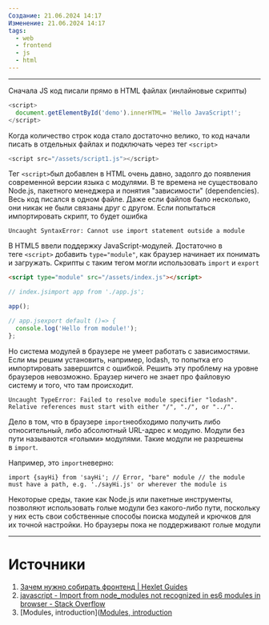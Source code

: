 ```yaml
---
Создание: 21.06.2024 14:17
Изменение: 21.06.2024 14:17
tags:
  - web
  - frontend
  - js
  - html
---
```

***

Сначала JS код писали прямо в HTML файлах (инлайновые скрипты)

```JavaScript
<script>
  document.getElementById('demo').innerHTML= 'Hello JavaScript!';
</script>
```

Когда количество строк кода стало достаточно велико, то код начали писать в отдельных файлах и подключать через тег `<script>`

```JavaScript
<script src="/assets/script1.js"></script>
```

Тег `<script>`был добавлен в HTML очень давно, задолго до появления современной версии языка с модулями. В те времена не существовало Node.js, пакетного менеджера и понятия "зависимости" (dependencies). Весь код писался в одном файле. Даже если файлов было несколько, они никак не были связаны друг с другом. Если попытаться импортировать скрипт, то будет ошибка

`Uncaught SyntaxError: Cannot use import statement outside a module`

В HTML5 ввели поддержку JavaScript-модулей. Достаточно в теге `<script>` добавить `type="module"`, как браузер начинает их понимать и загружать. Скрипты с таким тегом могли использовать `import` и `export`

```HTML
<script type="module" src="/assets/index.js"></script>
```

```JavaScript
// index.jsimport app from './app.js';

app();

// app.jsexport default ()=> {
  console.log('Hello from module!');
};
```

Но система модулей в браузере не умеет работать с зависимостями. Если мы решим установить, например, lodash, то попытка его импортировать завершится с ошибкой. Решить эту проблему на уровне браузеров невозможно. Браузер ничего не знает про файловую систему и того, что там происходит.

```Plain
Uncaught TypeError: Failed to resolve module specifier "lodash".
Relative references must start with either "/", "./", or "../".
```

Дело в том, что в браузере `import`необходимо получить либо относительный, либо абсолютный URL-адрес к модулю. Модули без пути называются «голыми» модулями. Такие модули не разрешены в `import`.

Например, это `import`неверно:

`import {sayHi} from 'sayHi'; // Error, "bare" module // the module must have a path, e.g. './sayHi.js' or wherever the module is`

Некоторые среды, такие как Node.js или пакетные инструменты, позволяют использовать голые модули без какого-либо пути, поскольку у них есть свои собственные способы поиска модулей и крючков для их точной настройки. Но браузеры пока не поддерживают голые модули

***

# Источники
1. [Зачем нужно собирать фронтенд | Hexlet Guides](https://guides.hexlet.io/ru/webpack/#%D0%BC%D0%BE%D0%B4%D1%83%D0%BB%D0%B8-%D0%B2-%D0%B1%D1%80%D0%B0%D1%83%D0%B7%D0%B5%D1%80%D0%B5)
2. [javascript - Import from node\_modules not recognized in es6 modules in browser - Stack Overflow](https://stackoverflow.com/questions/52558777/import-from-node-modules-not-recognized-in-es6-modules-in-browser)
3. [Modules, introduction]([Modules, introduction](https://javascript.info/modules-intro#no-bare-modules-allowed)